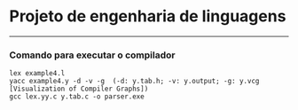 # Projeto de engenharia de linguagens
---

### Comando para executar o compilador
```
lex example4.l
yacc example4.y -d -v -g  (-d: y.tab.h; -v: y.output; -g: y.vcg [Visualization of Compiler Graphs])
gcc lex.yy.c y.tab.c -o parser.exe 
```
